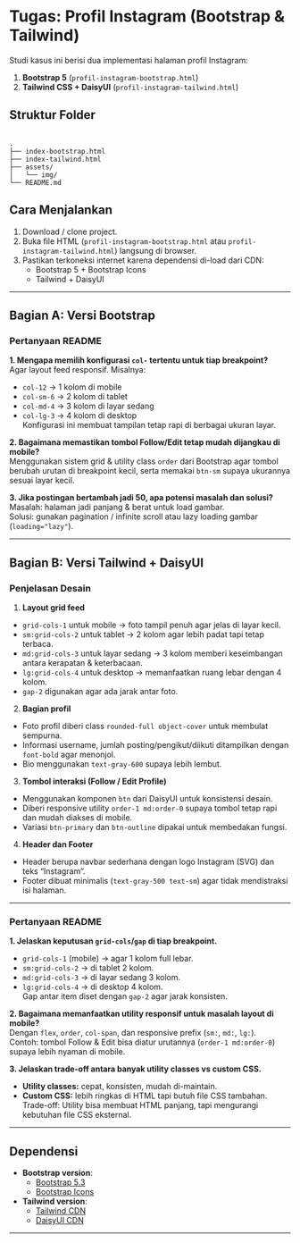 # Tugas: Profil Instagram (Bootstrap & Tailwind)

Studi kasus ini berisi dua implementasi halaman profil Instagram:
1. **Bootstrap 5** (`profil-instagram-bootstrap.html`)
2. **Tailwind CSS + DaisyUI** (`profil-instagram-tailwind.html`)

## Struktur Folder
```

.
├── index-bootstrap.html     
├── index-tailwind.html      
├── assets/
│   └── img/                 
└── README.md               

```

## Cara Menjalankan
1. Download / clone project.
2. Buka file HTML (`profil-instagram-bootstrap.html` atau `profil-instagram-tailwind.html`) langsung di browser.
3. Pastikan terkoneksi internet karena dependensi di-load dari CDN:
   - Bootstrap 5 + Bootstrap Icons
   - Tailwind + DaisyUI

---

## Bagian A: Versi Bootstrap

### Pertanyaan README
**1. Mengapa memilih konfigurasi `col-` tertentu untuk tiap breakpoint?**  
Agar layout feed responsif. Misalnya:
- `col-12` → 1 kolom di mobile
- `col-sm-6` → 2 kolom di tablet
- `col-md-4` → 3 kolom di layar sedang
- `col-lg-3` → 4 kolom di desktop  
Konfigurasi ini membuat tampilan tetap rapi di berbagai ukuran layar.

**2. Bagaimana memastikan tombol Follow/Edit tetap mudah dijangkau di mobile?**  
Menggunakan sistem grid & utility class `order` dari Bootstrap agar tombol berubah urutan di breakpoint kecil, serta memakai `btn-sm` supaya ukurannya sesuai layar kecil.

**3. Jika postingan bertambah jadi 50, apa potensi masalah dan solusi?**  
Masalah: halaman jadi panjang & berat untuk load gambar.  
Solusi: gunakan pagination / infinite scroll atau lazy loading gambar (`loading="lazy"`).

---

## Bagian B: Versi Tailwind + DaisyUI

### Penjelasan Desain 
1. **Layout grid feed** 
- `grid-cols-1` untuk mobile → foto tampil penuh agar jelas di layar kecil. 
- `sm:grid-cols-2` untuk tablet → 2 kolom agar lebih padat tapi tetap terbaca. 
- `md:grid-cols-3` untuk layar sedang → 3 kolom memberi keseimbangan antara kerapatan & keterbacaan. 
- `lg:grid-cols-4` untuk desktop → memanfaatkan ruang lebar dengan 4 kolom. 
- `gap-2` digunakan agar ada jarak antar foto. 

2. **Bagian profil** 
- Foto profil diberi class `rounded-full object-cover` untuk membulat sempurna. 
- Informasi username, jumlah posting/pengikut/diikuti ditampilkan dengan `font-bold` agar menonjol. 
- Bio menggunakan `text-gray-600` supaya lebih lembut. 

3. **Tombol interaksi (Follow / Edit Profile)** 
- Menggunakan komponen `btn` dari DaisyUI untuk konsistensi desain. 
- Diberi responsive utility `order-1 md:order-0` supaya tombol tetap rapi dan mudah diakses di mobile. 
- Variasi `btn-primary` dan `btn-outline` dipakai untuk membedakan fungsi. 

4. **Header dan Footer** 
- Header berupa navbar sederhana dengan logo Instagram (SVG) dan teks “Instagram”. 
- Footer dibuat minimalis (`text-gray-500 text-sm`) agar tidak mendistraksi isi halaman. 

---

### Pertanyaan README
**1. Jelaskan keputusan `grid-cols`/`gap` di tiap breakpoint.**  
- `grid-cols-1` (mobile) → agar 1 kolom full lebar.  
- `sm:grid-cols-2` → di tablet 2 kolom.  
- `md:grid-cols-3` → di layar sedang 3 kolom.  
- `lg:grid-cols-4` → di desktop 4 kolom.  
Gap antar item diset dengan `gap-2` agar jarak konsisten.

**2. Bagaimana memanfaatkan utility responsif untuk masalah layout di mobile?**  
Dengan `flex`, `order`, `col-span`, dan responsive prefix (`sm:`, `md:`, `lg:`).  
Contoh: tombol Follow & Edit bisa diatur urutannya (`order-1 md:order-0`) supaya lebih nyaman di mobile.

**3. Jelaskan trade-off antara banyak utility classes vs custom CSS.**  
- **Utility classes:** cepat, konsisten, mudah di-maintain.  
- **Custom CSS:** lebih ringkas di HTML tapi butuh file CSS tambahan.  
Trade-off: Utility bisa membuat HTML panjang, tapi mengurangi kebutuhan file CSS eksternal.

---

## Dependensi
- **Bootstrap version**:
  - [Bootstrap 5.3](https://getbootstrap.com/)
  - [Bootstrap Icons](https://icons.getbootstrap.com/)
- **Tailwind version**:
  - [Tailwind CDN](https://tailwindcss.com/docs/installation/play-cdn)
  - [DaisyUI CDN](https://daisyui.com/)

---